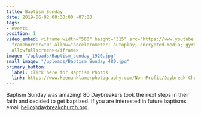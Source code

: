 ```yaml
---
title: Baptism Sunday
date: 2019-06-02 08:30:00 -07:00
tags:
- events
position: 1
video_embed: <iframe width="560" height="315" src="https://www.youtube.com/embed/gH1EbSIHGP4"
  frameborder="0" allow="accelerometer; autoplay; encrypted-media; gyroscope; picture-in-picture"
  allowfullscreen></iframe>
image: "/uploads/Baptism_sunday_1920.jpg"
small_image: "/uploads/Baptism_Sunday_480.jpg"
primary_button:
  label: Click here for Baptism Photos
  link: https://www.keenanklamerphotography.com/Non-Profit/Daybreak-Church/Baptisms/June-2019/n-CVvc2K/
---
```


Baptism Sunday was amazing! 80 Daybreakers took the next steps in their faith and decided to get baptized. If you are interested in future baptisms email hello@daybreakchurch.org.
